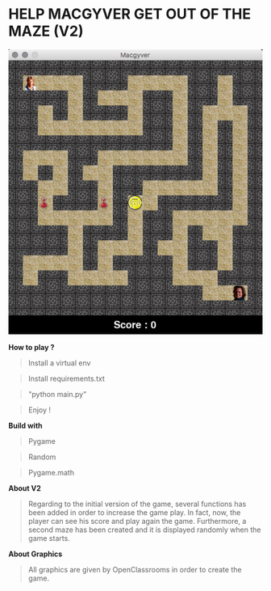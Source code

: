 # HELP MACGYVER GET OUT OF THE MAZE (V2)

![Game Screenshot](https://github.com/CoLoDot/PyGame_V2/blob/master/Documentation/screenshot.png)

**How to play ?**

> Install a virtual env

> Install requirements.txt

> "python main.py"

> Enjoy !

**Build with**
> Pygame

> Random

> Pygame.math

**About V2**
> Regarding to the initial version of the game, several functions has been added in order to increase the game play. In fact, now, the player can see his score and play again the game. Furthermore, a second maze has been created and it is displayed randomly when the game starts.

**About Graphics**
> All graphics are given by OpenClassrooms in order to create the game. 




